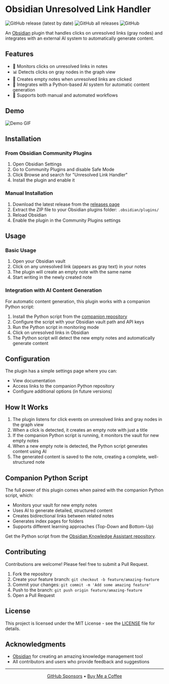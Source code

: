 # Obsidian Unresolved Link Handler

![GitHub release (latest by date)](https://img.shields.io/github/v/release/hsh0615/obsidian-unresolved-link-handler)
![GitHub all releases](https://img.shields.io/github/downloads/hsh0615/obsidian-unresolved-link-handler/total)
![GitHub](https://img.shields.io/github/license/hsh0615/obsidian-unresolved-link-handler)

An [Obsidian](https://obsidian.md) plugin that handles clicks on unresolved links (gray nodes) and integrates with an external AI system to automatically generate content.

## Features

- 🔗 Monitors clicks on unresolved links in notes
- 📊 Detects clicks on gray nodes in the graph view
- 📝 Creates empty notes when unresolved links are clicked
- 🤖 Integrates with a Python-based AI system for automatic content generation
- 🔄 Supports both manual and automated workflows

## Demo

![Demo GIF](https://raw.githubusercontent.com/hsh0615/obsidian-unresolved-link-handler/main/assets/demo.gif)

## Installation

### From Obsidian Community Plugins

1. Open Obsidian Settings
2. Go to Community Plugins and disable Safe Mode
3. Click Browse and search for "Unresolved Link Handler"
4. Install the plugin and enable it

### Manual Installation

1. Download the latest release from the [releases page](https://github.com/hsh0615/obsidian-unresolved-link-handler/releases)
2. Extract the ZIP file to your Obsidian plugins folder: `.obsidian/plugins/`
3. Reload Obsidian
4. Enable the plugin in the Community Plugins settings

## Usage

### Basic Usage

1. Open your Obsidian vault
2. Click on any unresolved link (appears as gray text) in your notes
3. The plugin will create an empty note with the same name
4. Start writing in the newly created note

### Integration with AI Content Generation

For automatic content generation, this plugin works with a companion Python script:

1. Install the Python script from the [companion repository](https://github.com/hsh0615/obsidian-knowledge-assistant)
2. Configure the script with your Obsidian vault path and API keys
3. Run the Python script in monitoring mode
4. Click on unresolved links in Obsidian
5. The Python script will detect the new empty notes and automatically generate content

## Configuration

The plugin has a simple settings page where you can:

- View documentation
- Access links to the companion Python repository
- Configure additional options (in future versions)

## How It Works

1. The plugin listens for click events on unresolved links and gray nodes in the graph view
2. When a click is detected, it creates an empty note with just a title
3. If the companion Python script is running, it monitors the vault for new empty notes
4. When a new empty note is detected, the Python script generates content using AI
5. The generated content is saved to the note, creating a complete, well-structured note

## Companion Python Script

The full power of this plugin comes when paired with the companion Python script, which:

- Monitors your vault for new empty notes
- Uses AI to generate detailed, structured content
- Creates bidirectional links between related notes
- Generates index pages for folders
- Supports different learning approaches (Top-Down and Bottom-Up)

Get the Python script from the [Obsidian Knowledge Assistant repository](https://github.com/hsh0615/obsidian-knowledge-assistant).

## Contributing

Contributions are welcome! Please feel free to submit a Pull Request.

1. Fork the repository
2. Create your feature branch: `git checkout -b feature/amazing-feature`
3. Commit your changes: `git commit -m 'Add some amazing feature'`
4. Push to the branch: `git push origin feature/amazing-feature`
5. Open a Pull Request

## License

This project is licensed under the MIT License - see the [LICENSE](LICENSE) file for details.

## Acknowledgments

- [Obsidian](https://obsidian.md) for creating an amazing knowledge management tool
- All contributors and users who provide feedback and suggestions

---

<p align="center">
  <a href="https://github.com/sponsors/hsh0615">GitHub Sponsors</a> •
  <a href="https://www.buymeacoffee.com/hsh0615">Buy Me a Coffee</a>
</p>
